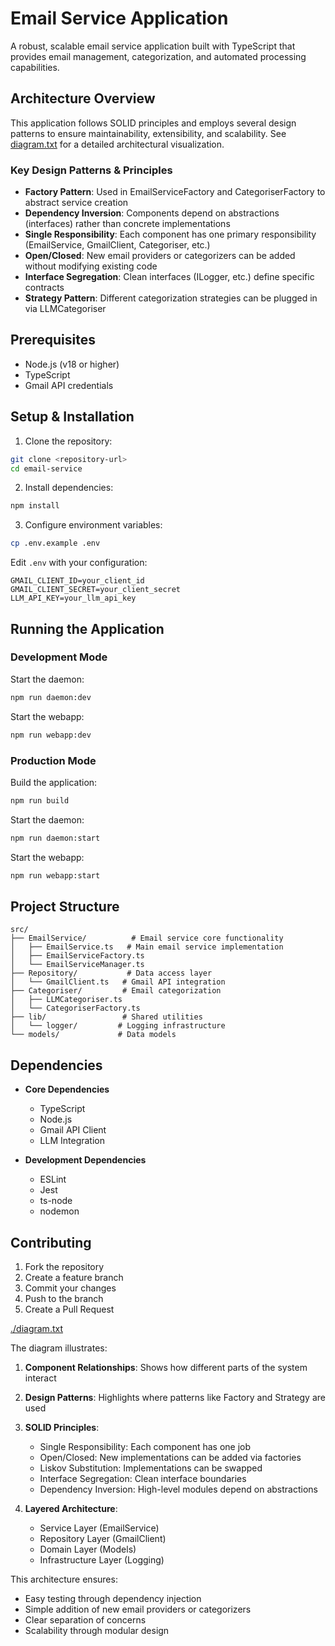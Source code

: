 # Email Service Application

A robust, scalable email service application built with TypeScript that provides email management, categorization, and automated processing capabilities.

## Architecture Overview

This application follows SOLID principles and employs several design patterns to ensure maintainability, extensibility, and scalability. See [diagram.txt](./diagram.txt) for a detailed architectural visualization.

### Key Design Patterns & Principles

- **Factory Pattern**: Used in EmailServiceFactory and CategoriserFactory to abstract service creation
- **Dependency Inversion**: Components depend on abstractions (interfaces) rather than concrete implementations
- **Single Responsibility**: Each component has one primary responsibility (EmailService, GmailClient, Categoriser, etc.)
- **Open/Closed**: New email providers or categorizers can be added without modifying existing code
- **Interface Segregation**: Clean interfaces (ILogger, etc.) define specific contracts
- **Strategy Pattern**: Different categorization strategies can be plugged in via LLMCategoriser

## Prerequisites

- Node.js (v18 or higher)
- TypeScript
- Gmail API credentials

## Setup & Installation

1. Clone the repository:
```bash
git clone <repository-url>
cd email-service
```

2. Install dependencies:
```bash
npm install
```

3. Configure environment variables:
```bash
cp .env.example .env
```

Edit `.env` with your configuration:
```
GMAIL_CLIENT_ID=your_client_id
GMAIL_CLIENT_SECRET=your_client_secret
LLM_API_KEY=your_llm_api_key
```

## Running the Application

### Development Mode

Start the daemon:
```bash
npm run daemon:dev
```

Start the webapp:
```bash
npm run webapp:dev
```

### Production Mode

Build the application:
```bash
npm run build
```

Start the daemon:
```bash
npm run daemon:start
```

Start the webapp:
```bash
npm run webapp:start
```

## Project Structure

```
src/
├── EmailService/          # Email service core functionality
│   ├── EmailService.ts   # Main email service implementation
│   ├── EmailServiceFactory.ts
│   └── EmailServiceManager.ts
├── Repository/           # Data access layer
│   └── GmailClient.ts   # Gmail API integration
├── Categoriser/         # Email categorization
│   ├── LLMCategoriser.ts
│   └── CategoriserFactory.ts
├── lib/                 # Shared utilities
│   └── logger/         # Logging infrastructure
└── models/             # Data models
```

## Dependencies

- **Core Dependencies**
  - TypeScript
  - Node.js
  - Gmail API Client
  - LLM Integration

- **Development Dependencies**
  - ESLint
  - Jest
  - ts-node
  - nodemon

## Contributing

1. Fork the repository
2. Create a feature branch
3. Commit your changes
4. Push to the branch
5. Create a Pull Request

[./diagram.txt](./diagram.mermaid)

The diagram illustrates:

1. **Component Relationships**: Shows how different parts of the system interact
2. **Design Patterns**: Highlights where patterns like Factory and Strategy are used
3. **SOLID Principles**:
   - Single Responsibility: Each component has one job
   - Open/Closed: New implementations can be added via factories
   - Liskov Substitution: Implementations can be swapped
   - Interface Segregation: Clean interface boundaries
   - Dependency Inversion: High-level modules depend on abstractions

4. **Layered Architecture**:
   - Service Layer (EmailService)
   - Repository Layer (GmailClient)
   - Domain Layer (Models)
   - Infrastructure Layer (Logging)

This architecture ensures:
- Easy testing through dependency injection
- Simple addition of new email providers or categorizers
- Clear separation of concerns
- Scalability through modular design
